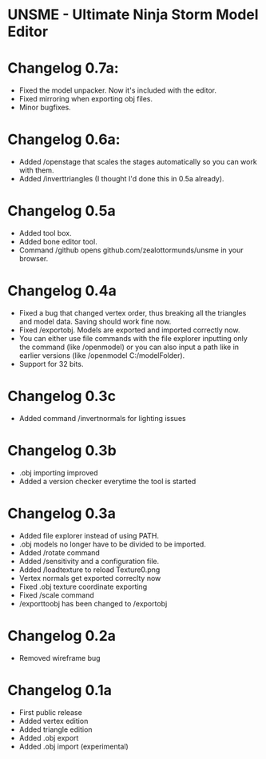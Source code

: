 # UNSME - Ultimate Ninja Storm Model Editor

# Changelog 0.7a:
- Fixed the model unpacker. Now it's included with the editor.
- Fixed mirroring when exporting obj files.
- Minor bugfixes.

# Changelog 0.6a:
- Added /openstage that scales the stages automatically so you can work with them.
- Added /inverttriangles (I thought I'd done this in 0.5a already).

# Changelog 0.5a
- Added tool box.
- Added bone editor tool.
- Command /github opens github.com/zealottormunds/unsme in your browser.

# Changelog 0.4a
- Fixed a bug that changed vertex order, thus breaking all the triangles and model data. Saving should work fine now.
- Fixed /exportobj. Models are exported and imported correctly now.
- You can either use file commands with the file explorer inputting only the command (like /openmodel) or you can also input a path like in earlier versions (like /openmodel C:/modelFolder).
- Support for 32 bits.

# Changelog 0.3c
- Added command /invertnormals for lighting issues

# Changelog 0.3b
- .obj importing improved
- Added a version checker everytime the tool is started

# Changelog 0.3a
- Added file explorer instead of using PATH.
- .obj models no longer have to be divided to be imported.
- Added /rotate command
- Added /sensitivity and a configuration file.
- Added /loadtexture to reload Texture0.png
- Vertex normals get exported correclty now
- Fixed .obj texture coordinate exporting
- Fixed /scale command
- /exporttoobj has been changed to /exportobj

# Changelog 0.2a
- Removed wireframe bug

# Changelog 0.1a
- First public release
- Added vertex edition
- Added triangle edition
- Added .obj export
- Added .obj import (experimental)
